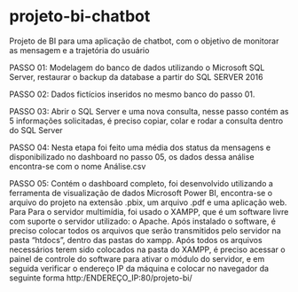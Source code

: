 # projeto-bi-chatbot
Projeto de BI para uma aplicação de chatbot, com o objetivo de monitorar as mensagem e a trajetória do usuário

PASSO 01:
Modelagem do banco de dados utilizando o Microsoft SQL Server, restaurar o backup da database a partir do SQL SERVER 2016

PASSO 02: Dados fictícios inseridos no mesmo banco do passo 01.

PASSO 03: Abrir o SQL Server e uma nova consulta, nesse passo contém as 5 informações solicitadas, é preciso copiar, colar e rodar a consulta dentro do SQL Server

PASSO 04: Nesta etapa foi feito uma média dos status da mensagens e disponibilizado no dashboard no passo 05, os dados dessa análise encontra-se com o nome Análise.csv

PASSO 05: Contém o dashboard completo, foi desenvolvido utilizando a ferramenta de visualização de dados Microsoft Power BI, encontra-se o arquivo do projeto na extensão .pbix, um arquivo .pdf e uma aplicação web. Para Para o servidor multimídia, foi usado o XAMPP, que é um software livre com suporte o servidor utilizado: o Apache. Após instalado o software, é preciso colocar todos os
arquivos que serão transmitidos pelo servidor na pasta “htdocs”, dentro das pastas do xampp. Após todos os arquivos necessários terem sido colocados na pasta do XAMPP, é
preciso acessar o painel de controle do software para ativar o módulo do servidor, e em seguida verificar o endereço IP da máquina e colocar no navegador da seguinte forma http:/ENDEREÇO_IP:80/projeto-bi/


